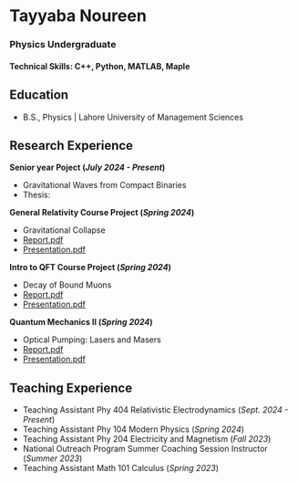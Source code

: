 # Tayyaba Noureen
### Physics Undergraduate

#### Technical Skills: C++, Python, MATLAB, Maple

## Education			        		
- B.S., Physics | Lahore University of Management Sciences

## Research Experience
**Senior year Poject (_July 2024 - Present_)**
- Gravitational Waves from Compact Binaries
- Thesis: 

**General Relativity Course Project (_Spring 2024_)**
- Gravitational Collapse
- [Report.pdf](assets/Tayyaba_Noureen_Gravitational_Collapse.pdf)
- [Presentation.pdf](assets/Gravitational_Collapse_Presentation.pdf)

**Intro to QFT Course Project (_Spring 2024_)**
- Decay of Bound Muons
- [Report.pdf](assets/Bound_Muon_Decay_25100223_and_25100114.pdf)
- [Presentation.pdf](assets/Bound_Muon_Decay_Presentation.pdf)

**Quantum Mechanics II (_Spring 2024_)**
- Optical Pumping: Lasers and Masers
- [Report.pdf]()
- [Presentation.pdf](assets/Bound_Muon_Decay_Presentation.pdf)
  

## Teaching Experience
- Teaching Assistant Phy 404 Relativistic Electrodynamics (_Sept. 2024 - Present_)
- Teaching Assistant Phy 104 Modern Physics (_Spring 2024_)
- Teaching Assistant Phy 204 Electricity and Magnetism (_Fall 2023_)
- National Outreach Program Summer Coaching Session Instructor (_Summer 2023_)
- Teaching Assistant Math 101 Calculus (_Spring 2023_)
  




